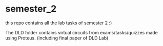 # semester_2
this repo contains all the lab tasks of semester 2 :)

The DLD folder contains virtual circuits from exams/tasks/quizzes made using Proteus.
(including final paper of DLD Lab) 
